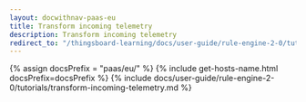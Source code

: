 ```yaml
---
layout: docwithnav-paas-eu
title: Transform incoming telemetry
description: Transform incoming telemetry
redirect_to: "/thingsboard-learning/docs/user-guide/rule-engine-2-0/tutorials/transform-incoming-telemetry/"
---
```


{% assign docsPrefix = "paas/eu/" %}
{% include get-hosts-name.html docsPrefix=docsPrefix %}
{% include docs/user-guide/rule-engine-2-0/tutorials/transform-incoming-telemetry.md %}